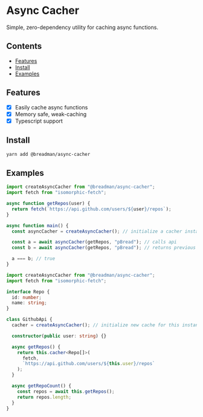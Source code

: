 # Async Cacher

Simple, zero-dependency utility for caching async functions.

## Contents

- [Features](#features)
- [Install](#install)
- [Examples](#examples)

## Features

- [x] Easily cache async functions
- [x] Memory safe, weak-caching
- [x] Typescript support

## Install

```bash
yarn add @breadman/async-cacher
```

## Examples

```js
import createAsyncCacher from "@breadman/async-cacher";
import fetch from "isomorphic-fetch";

async function getRepos(user) {
  return fetch(`https://api.github.com/users/${user}/repos`);
}

async function main() {
  const asyncCacher = createAsyncCacher(); // initialize a cacher instance

  const a = await asyncCacher(getRepos, "pBread"); // calls api
  const b = await asyncCacher(getRepos, "pBread"); // returns previous call

  a === b; // true
}
```

```ts
import createAsyncCacher from "@breadman/async-cacher";
import fetch from "isomorphic-fetch";

interface Repo {
  id: number;
  name: string;
}

class GithubApi {
  cacher = createAsyncCacher(); // initialize new cache for this instance

  constructor(public user: string) {}

  async getRepos() {
    return this.cacher<Repo[]>(
      fetch,
      `https://api.github.com/users/${this.user}/repos`
    );
  }

  async getRepoCount() {
    const repos = await this.getRepos();
    return repos.length;
  }
}
```
